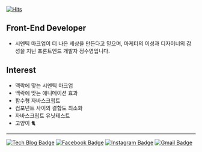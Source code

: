 [![Hits](https://hits.seeyoufarm.com/api/count/incr/badge.svg?url=https%3A%2F%2Fgithub.com%2FcodeAmeba)](https://hits.seeyoufarm.com)
## Front-End Developer
- 시멘틱 마크업이 더 나은 세상을 만든다고 믿으며, 마케터의 이성과 디자이너의 감성을 지닌 프론트엔드 개발자 정수영입니다.

## Interest
- 맥락에 맞는 시멘틱 마크업
- 맥락에 맞는 애니메이션 효과
- 함수형 자바스크립트
- 컴포넌트 사이의 결합도 최소화
- 자바스크립트 유닛테스트
- 고양이 🐈

***

[![Tech Blog Badge](http://img.shields.io/badge/Tech%20blog-black?style=flat-square&logo=github&logoColor=white&link=https://codeameba.netlify.app/)](https://codeameba.netlify.app/)    [![Facebook Badge](https://img.shields.io/badge/facebook-1877f2?style=flat-square&logo=facebook&logoColor=white&link=https://www.facebook.com/aprilgreenery)](https://www.facebook.com/aprilgreenery)    [![Instagram Badge](https://img.shields.io/badge/instagram-d62b7f?style=flat-square&logo=instagram&logoColor=white&link=https://www.instagram.com/aprilgreenery/)](https://www.instagram.com/aprilgreenery/)    [![Gmail Badge](https://img.shields.io/badge/Gmail-d14836?style=flat-square&logo=Gmail&logoColor=white&link=mailto:aprilgreenery01@gmail.com)](mailto:aprilgreenery@gmail.com)

<!--
**codeAmeba/codeAmeba** is a ✨ _special_ ✨ repository because its `README.md` (this file) appears on your GitHub profile.

Here are some ideas to get you started:

- 🔭 I’m currently working on ...
- 🌱 I’m currently learning ...
- 👯 I’m looking to collaborate on ...
- 🤔 I’m looking for help with ...
- 💬 Ask me about ...
- 📫 How to reach me: ...
- 😄 Pronouns: ...
- ⚡ Fun fact: ...
-->
